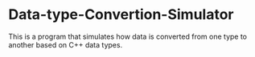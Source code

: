 # Data-type-Convertion-Simulator
This is a program that simulates how data is converted from one type to another based on C++ data types.
